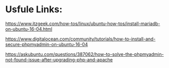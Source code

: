 # Usfule Links:


https://www.itzgeek.com/how-tos/linux/ubuntu-how-tos/install-mariadb-on-ubuntu-16-04.html

https://www.digitalocean.com/community/tutorials/how-to-install-and-secure-phpmyadmin-on-ubuntu-16-04

https://askubuntu.com/questions/387062/how-to-solve-the-phpmyadmin-not-found-issue-after-upgrading-php-and-apache
